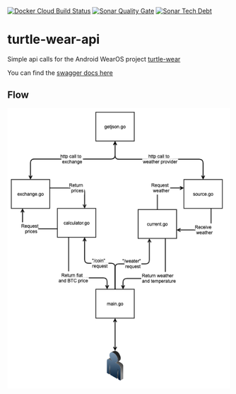 [![Docker Cloud Build Status](https://img.shields.io/docker/cloud/build/ijhdev/turtle-wear-api?style=flat-square)](https://hub.docker.com/r/ijhdev/turtle-wear-api)
[![Sonar Quality Gate](https://img.shields.io/sonar/quality_gate/seperot_turtle-wear-api?server=https%3A%2F%2Fsonarcloud.io&style=flat-square)](https://sonarcloud.io/dashboard?id=seperot_turtle-wear-api)
[![Sonar Tech Debt](https://img.shields.io/sonar/tech_debt/seperot_turtle-wear-api?server=https%3A%2F%2Fsonarcloud.io&style=flat-square)](https://sonarcloud.io/dashboard?id=seperot_turtle-wear-api)

# turtle-wear-api
Simple api calls for the Android WearOS project [turtle-wear](https://github.com/seperot/turtle-wear)

You can find the [swagger docs here](https://app.swaggerhub.com/apis-docs/ijhdev/turtle-wear-api/1.0.0)

## Flow
![flowmap](https://raw.githubusercontent.com/Seperot/turtle-wear-api/docs/flowmap.png)
